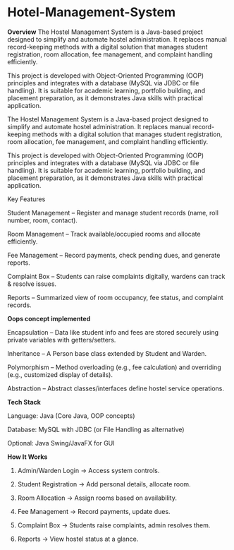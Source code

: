 # Hotel-Management-System
**Overview**
The Hostel Management System is a Java-based project designed to simplify and automate hostel administration. It replaces manual record-keeping methods with a digital solution that manages student registration, room allocation, fee management, and complaint handling efficiently.

This project is developed with Object-Oriented Programming (OOP) principles and integrates with a database (MySQL via JDBC or file handling). It is suitable for academic learning, portfolio building, and placement preparation, as it demonstrates Java skills with practical application.

The Hostel Management System is a Java-based project designed to simplify and automate hostel administration. It replaces manual record-keeping methods with a digital solution that manages student registration, room allocation, fee management, and complaint handling efficiently.

This project is developed with Object-Oriented Programming (OOP) principles and integrates with a database (MySQL via JDBC or file handling). It is suitable for academic learning, portfolio building, and placement preparation, as it demonstrates Java skills with practical application.

 Key Features
 
Student Management – Register and manage student records (name, roll number, room, contact).

Room Management – Track available/occupied rooms and allocate efficiently.

 Fee Management – Record payments, check pending dues, and generate reports.

 Complaint Box – Students can raise complaints digitally, wardens can track & resolve issues.

 Reports – Summarized view of room occupancy, fee status, and complaint records.

**Oops concept implemented**

Encapsulation – Data like student info and fees are stored securely using private variables with getters/setters.

Inheritance – A Person base class extended by Student and Warden.

Polymorphism – Method overloading (e.g., fee calculation) and overriding (e.g., customized display of details).

Abstraction – Abstract classes/interfaces define hostel service operations.

**Tech Stack**

Language: Java (Core Java, OOP concepts)

Database: MySQL with JDBC (or File Handling as alternative)

Optional: Java Swing/JavaFX for GUI


**How It Works**

1. Admin/Warden Login → Access system controls.


2. Student Registration → Add personal details, allocate room.


3. Room Allocation → Assign rooms based on availability.


4. Fee Management → Record payments, update dues.


5. Complaint Box → Students raise complaints, admin resolves them.


6. Reports → View hostel status at a glance.
